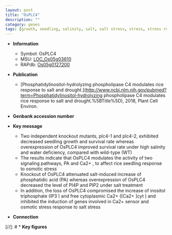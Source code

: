 ```yaml
---
layout: post
title: "OsPLC4"
description: ""
category: genes
tags: [growth, seedling, salinity, salt, salt stress, stress, stress response]
---
```


* **Information**  
    + Symbol: OsPLC4  
    + MSU: [LOC_Os05g03610](http://rice.uga.edu/cgi-bin/ORF_infopage.cgi?orf=LOC_Os05g03610)  
    + RAPdb: [Os05g0127200](https://rapdb.dna.affrc.go.jp/locus/?name=Os05g0127200)  

* **Publication**  
    + [Phosphatidylinositol-hydrolyzing phospholipase C4 modulates rice response to salt and drought.](http://www.ncbi.nlm.nih.gov/pubmed?term=Phosphatidylinositol-hydrolyzing phospholipase C4 modulates rice response to salt and drought.%5BTitle%5D), 2018, Plant Cell Environ.

* **Genbank accession number**  

* **Key message**  
    + Two independent knockout mutants, plc4-1 and plc4-2, exhibited decreased seedling growth and survival rate whereas overexpression of OsPLC4 improved survival rate under high salinity and water deficiency, compared with wild-type (WT)
    + The results indicate that OsPLC4 modulates the activity of two signaling pathways, PA and Ca2+ , to affect rice seedling response to osmotic stress
    + Knockout of OsPLC4 attenuated salt-induced increase of phosphatidic acid (PA) whereas overexpression of OsPLC4 decreased the level of PI4P and PIP2 under salt treatment
    + In addition, the loss of OsPLC4 compromised the increase of inositol triphosphate (IP3 ) and free cytoplasmic Ca2+ ([Ca2+ ]cyt ) and inhibited the induction of genes involved in Ca2+ sensor and osmotic stress response to salt stress

* **Connection**  

[//]: # * **Key figures**  


